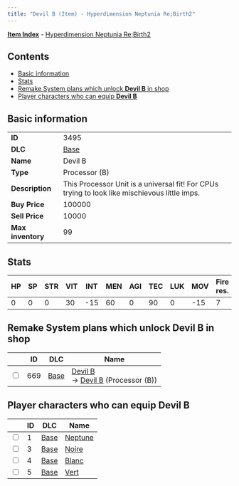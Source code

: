 ```yaml
---
title: "Devil B (Item) - Hyperdimension Neptunia Re;Birth2"
---
```


[**Item Index**](/neptunia/rb2/item/index.html) - [Hyperdimension Neptunia Re;Birth2](/neptunia/rb2)

## Contents

- [Basic information](#basic-information)
- [Stats](#stats)
- [Remake System plans which unlock **Devil B** in shop](#remake-system-plans-which-unlock-devil-b-in-shop)
- [Player characters who can equip **Devil B**](#player-characters-who-can-equip-devil-b)

## Basic information

|   |   |
| -- | -- |
| **ID** | 3495 |
| **DLC** | [Base](/neptunia/rb2/dlc/0-base.html) |
| **Name** | Devil B |
| **Type** | Processor (B) |
| **Description** | This Processor Unit is a universal fit! For CPUs trying to look like mischievous little imps. |
| **Buy Price** | 100000 |
| **Sell Price** | 10000 |
| **Max inventory** | 99 |

## Stats

| HP | SP | STR | VIT | INT | MEN | AGI | TEC | LUK | MOV | Fire res. | Ice res. | Wind res. | Lightning res. |
| -- | -- | --- | --- | --- | --- | --- | --- | --- | --- | --------- | -------- | --------- | -------------- |
| 0 | 0 | 0 | 30 | -15 | 60 | 0 | 90 | 0 | -15 | 7 | -7 | -7 | 7 |

## Remake System plans which unlock **Devil B** in shop

|    | ID | DLC | Name |
| -- | -- | --- | ---- |
| <input type="checkbox" id="rb2-remake-0-669" class="trackbox" /> | 669 | [Base](/neptunia/rb2/dlc/0-base.html) | [Devil B](/neptunia/rb2/remake/0-669-devil-b.html)<br />→ [Devil B](/neptunia/rb2/item/0-3495-devil-b.html) (Processor (B)) |

## Player characters who can equip **Devil B**

|    | ID | DLC | Name |
| -- | -- | --- | ---- |
| <input type="checkbox" id="rb2-player-0-1" class="trackbox" /> | 1 | [Base](/neptunia/rb2/dlc/0-base.html) | [Neptune](/neptunia/rb2/player/0-1-neptune.html) |
| <input type="checkbox" id="rb2-player-0-3" class="trackbox" /> | 3 | [Base](/neptunia/rb2/dlc/0-base.html) | [Noire](/neptunia/rb2/player/0-3-noire.html) |
| <input type="checkbox" id="rb2-player-0-4" class="trackbox" /> | 4 | [Base](/neptunia/rb2/dlc/0-base.html) | [Blanc](/neptunia/rb2/player/0-4-blanc.html) |
| <input type="checkbox" id="rb2-player-0-5" class="trackbox" /> | 5 | [Base](/neptunia/rb2/dlc/0-base.html) | [Vert](/neptunia/rb2/player/0-5-vert.html) |